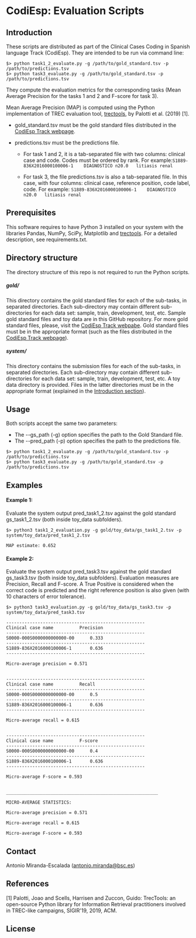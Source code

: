 # CodiEsp: Evaluation Scripts

## Introduction
These scripts are distributed as part of the Clinical Cases Coding in Spanish language Track (CodiEsp). They are intended to be run via command line:

```
$> python task1_2_evaluate.py -g /path/to/gold_standard.tsv -p /path/to/predictions.tsv
$> python task3_evaluate.py -g /path/to/gold_standard.tsv -p /path/to/predictions.tsv
```

They compute the evaluation metrics for the corresponding tasks (Mean Average Precision for the tasks 1 and 2 and F-score for task 3).

Mean Average Precision (MAP) is computed using the Python implementation of TREC evaluation tool, [trectools](https://github.com/joaopalotti/trectools), by Palotti et al. (2019) [1].

+ gold_standard.tsv must be the gold standard files distributed in the [CodiEsp Track webpage](http://temu.bsc.es/codiesp/index.php/2019/09/19/datasets/). 

+ predictions.tsv must be the predictions file. 
    + For task 1 and 2, it is a tab-separated file with two columns: clinical case and code. Codes must be ordered by rank. For example:```S1889-836X2016000100006-1	DIAGNOSTICO	n20.0	litiasis renal```

    + For task 3, the file predictions.tsv is also a tab-separated file. In this case, with four columns: clinical case, reference position, code label, code. For example: ```S1889-836X2016000100006-1	DIAGNOSTICO	n20.0	litiasis renal```

## Prerequisites
This software requires to have Python 3 installed on your system with the libraries Pandas, NumPy, SciPy, Matplotlib and [trectools](https://pypi.python.org/pypi/trectools). For a detailed description, see requirements.txt.


## Directory structure
The directory structure of this repo is not required to run the Python scripts. 

##### gold/
This directory contains the gold standard files for each of the sub-tasks, in separated
directories. Each sub-directory may contain different sub-directories for each data set: 
sample, train, development, test, etc. Sample gold standard files and toy data are in this GitHub repository. For more gold standard files, please, visit the [CodiEsp Track webpabe](http://temu.bsc.es/codiesp/index.php/2019/09/19/datasets/). 
Gold standard files must be in the appropriate format (such as the files distributed in the [CodiEsp Track webpage](http://temu.bsc.es/codiesp/index.php/2019/09/19/datasets/)).

##### system/
This directory contains the submission files for each of the sub-tasks, in separated
directories. Each sub-directory may contain different sub-directories for each data set: 
sample, train, development, test, etc. A toy data directory is provided. Files in the latter directories must be in the appropriate format (explained in the [Introduction section](#introduction)).


## Usage
Both scripts accept the same two parameters:
+ The --gs_path (-g) option specifies the path to the Gold Standard file.
+ The --pred_path (-p) option specifies the path to the predictions file.

```
$> python task1_2_evaluate.py -g /path/to/gold_standard.tsv -p /path/to/predictions.tsv
$> python task3_evaluate.py -g /path/to/gold_standard.tsv -p /path/to/predictions.tsv
```

## Examples
#### Example 1:
Evaluate the system output pred_task1_2.tsv against the gold standard gs_task1_2.tsv (both inside toy_data subfolders).

```
$> python3 task1_2_evaluation.py -g gold/toy_data/gs_task1_2.tsv -p system/toy_data/pred_task1_2.tsv

MAP estimate: 0.652
```

#### Example 2:
Evaluate the system output pred_task3.tsv against the gold standard gs_task3.tsv (both inside toy_data subfolders). Evaluation measures are Precision, Recall and F-score. A True Positive is considered when the correct code is predicted and the right reference position is also given (with 10 characters of error tolerance).

```
$> python3 task3_evaluation.py -g gold/toy_data/gs_task3.tsv -p system/toy_data/pred_task3.tsv

-----------------------------------------------------
Clinical case name			Precision
-----------------------------------------------------
S0000-000S0000000000000-00		0.333
-----------------------------------------------------
S1889-836X2016000100006-1		0.636
-----------------------------------------------------

Micro-average precision = 0.571


-----------------------------------------------------
Clinical case name			Recall
-----------------------------------------------------
S0000-000S0000000000000-00		0.5
-----------------------------------------------------
S1889-836X2016000100006-1		0.636
-----------------------------------------------------

Micro-average recall = 0.615


-----------------------------------------------------
Clinical case name			F-score
-----------------------------------------------------
S0000-000S0000000000000-00		0.4
-----------------------------------------------------
S1889-836X2016000100006-1		0.636
-----------------------------------------------------

Micro-average F-score = 0.593


__________________________________________________________

MICRO-AVERAGE STATISTICS:

Micro-average precision = 0.571

Micro-average recall = 0.615

Micro-average F-score = 0.593
```

## Contact
Antonio Miranda-Escalada (antonio.miranda@bsc.es)


## References
[1] Palotti, Joao and Scells, Harrisen and Zuccon, Guido: TrecTools: an open-source Python library for Information Retrieval practitioners involved in TREC-like campaigns, SIGIR'19, 2019, ACM.


## License


